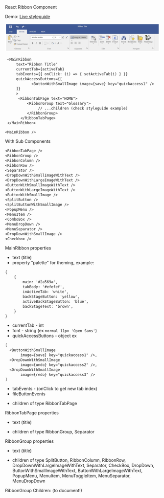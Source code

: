 React Ribbon Component

Demo: [Live styleguide](https://flieks.github.io/react-ribbon/)

![](images/RibbonExample.jpg)

```
 <MainRibbon
     text="Ribbon Title"
     currentTab={activeTab}
     tabEvents={{ onClick: (i) => { setActiveTab(i) } }}
     quickAccessButtons={[
            <ButtonWithSmallImage image={save} key="quickaccess1" />
     ]}
     >
      <RibbonTabPage text="HOME">
          <RibbonGroup text="Glossary">
               // ...children (check styleguide example)
          </RibbonGroup>
       </RibbonTabPage>
 </MainRibbon>
```

```
<MainRibbon />
```

With Sub Components

```
<RibbonTabPage />
<RibbonGroup />
<RibbonColumn />
<RibbonRow />
<Separator />
<DropDownWithSmallImageWithText />
<DropDownWithLargeImageWithText />
<ButtonWithSmallImageWithText />
<ButtonWithLargeImageWithText />
<ButtonWithSmallImage />
<SplitButton />
<SplitButtonWithSmallImage />
<PopupMenu />
<MenuItem />
<ComboBox />
<MenuDropDown />
<MenuSeparator />
<DropDownWithSmallImage />
<Checkbox />
```

MainRibbon properties
- text (title)
- property "palette" for theming, example: 
```
{
    {
        main: '#2a569a',
        tabBody: '#efefef',
        inActiveTab: 'white',
        backStageButton: 'yellow',
        activeBackStageButton: 'blue',
        backStageText: 'brown',
    }
}
```
- currentTab - int
- font - string (ex `normal 11px 'Open Sans'`)
- quickAccessButtons - object ex
```
[
  <ButtonWithSmallImage
       image={save} key="quickaccess1" />,
  <DropDownWithSmallImage
       image={undo} key="quickaccess2" />,
  <DropDownWithSmallImage
       image={redo} key="quickaccess3" />
]
```
- tabEvents - (onClick to get new tab index)
- fileButtonEvents
* children of type RibbonTabPage

RibbonTabPage properties
- text (title)
* children of type RibbonGroup, Separator

RibbonGroup properties
- text (title)
* children of type SplitButton, RibbonColumn, RibbonRow, DropDownWithLargeImageWithText, Separator, CheckBox, DropDown, ButtonWithSmallImageWithText, ButtonWithLargeImageWithText, PopupMenu, MenuItem, MenuToggleItem, MenuSeparator, MenuDropDown

RibbonGroup Children: (to document!)